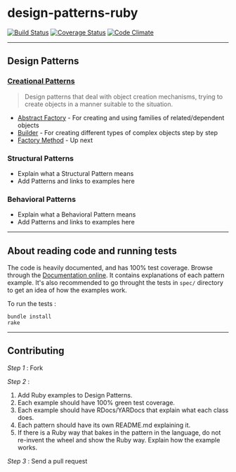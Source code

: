 design-patterns-ruby
====================

[![Build Status](https://travis-ci.org/emilsoman/design-patterns-ruby.png?branch=master)](https://travis-ci.org/emilsoman/design-patterns-ruby)
[![Coverage Status](https://coveralls.io/repos/emilsoman/design-patterns-ruby/badge.png?branch=master)](https://coveralls.io/r/emilsoman/design-patterns-ruby)
[![Code Climate](https://codeclimate.com/github/emilsoman/design-patterns-ruby.png)](https://codeclimate.com/github/emilsoman/design-patterns-ruby)

-------

## Design Patterns

### [Creational Patterns](/creational)
> Design patterns that deal with object creation mechanisms,
  trying to create objects in a manner suitable to the situation.
  
* [Abstract Factory](/creational/abstract_factory) -
  For creating and using families of related/dependent objects
* [Builder](/creational/builder) -
  For creating different types of complex objects step by step
* [Factory Method](/creational/factory_method) -
  Up next

### Structural Patterns
* Explain what a Structural Pattern means
* Add Patterns and links to examples here

### Behavioral Patterns
* Explain what a Behavioral Pattern means
* Add Patterns and links to examples here

-------

## About reading code and running tests

The code is heavily documented, and has 100% test coverage. Browse through
the [Documentation online](http://rubydoc.info/github/emilsoman/design-patterns-ruby/master/frames).
It contains explanations of each pattern example. It's also recommended
to go throught the tests in `spec/` directory to get an idea of how the examples
work.

To run the tests :

    bundle install
    rake

-------

## Contributing

_Step 1_ : Fork

_Step 2_ :

1. Add Ruby examples to Design Patterns.
2. Each example should have 100% green test coverage.
3. Each example should have RDocs/YARDocs that explain what each class does.
4. Each pattern should have its own README.md explaining it.
5. If there is a Ruby way that bakes in the pattern in the language, do not re-invent the wheel and show the Ruby way.
Explain how the example works.

_Step 3_ : Send a pull request


